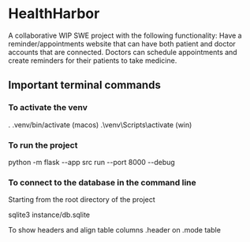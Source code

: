 # HealthHarbor
A collaborative WIP SWE project with the following functionality: Have a reminder/appointments website that can have both patient and doctor accounts that are connected. Doctors can schedule appointments and create reminders for their patients to take medicine.

## Important terminal commands

### To activate the venv
. .venv/bin/activate (macos)
.\venv\Scripts\activate (win)
### To run the project
python -m flask --app src run --port 8000 --debug

### To connect to the database in the command line
Starting from the root directory of the project

sqlite3 instance/db.sqlite

To show headers and align table columns
.header on
.mode table
